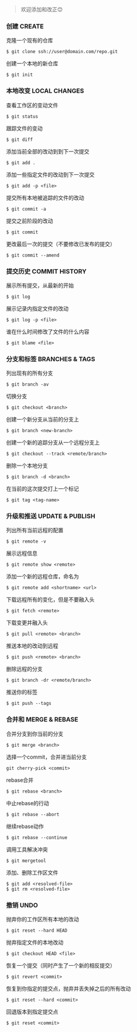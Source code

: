 > 欢迎添加和改正😊

### 创建 CREATE

克隆一个现有的仓库

```
$ git clone ssh://user@domain.com/repo.git
```

创建一个本地的新仓库 

```
$ git init
```

### 本地改变 LOCAL CHANGES

查看工作区的变动文件

```$ git status
```

跟踪文件的变动

```
$ git diff
```
添加当前全部的改动到到下一次提交

```$ git add .
```

添加一些指定文件的改动到下一次提交

```
$ git add -p <file>```

提交所有本地被追踪的文件的改动

```$ git commit -a```

提交之前阶段的改动

```$ git commit
```

更改最后一次的提交（不要修改已发布的提交）

```$ git commit --amend
```

### 提交历史 COMMIT HISTORY

展示所有提交，从最新的开始

```
$ git log
```

展示记录内指定文件的改动
```
$ git log -p <file>
```

谁在什么时间修改了文件的什么内容

```
$ git blame <file>
```

### 分支和标签 BRANCHES & TAGS

列出现有的所有分支

```
$ git branch -av
```

切换分支

```
$ git checkout <branch>
```

创建一个新分支从当前的分支上

```
$ git branch <new-branch>
```

创建一个新的追踪分支从一个远程分支上

```
$ git checkout --track <remote/branch>
```

删除一个本地分支

```
$ git branch -d <branch>
```

在当前的这次提交打上一个标记

```
$ git tag <tag-name>
```

### 升级和推送 UPDATE & PUBLISH

列出所有当前远程的配置

```
$ git remote -v
```

展示远程信息
```
$ git remote show <remote>
```

添加一个新的远程仓库，命名为<remote>

```
$ git remote add <shortname> <url>
```

下载远程所有的变化，但是不要融入头

```
$ git fetch <remote>
```

下载变更并融入头

```
$ git pull <remote> <branch>
```

推送本地的改动到远程

```
$ git push <remote> <branch>
```

删除远程的分支

```
$ git branch -dr <remote/branch>
```

推送你的标签

```
$ git push --tags
```

### 合并和 MERGE & REBASE

合并分支到你当前的分支

```
$ git merge <branch>
```

选择一个commit，合并进当前分支

```
git cherry-pick <commit>
```

rebase合并

```
$ git rebase <branch>
```

中止rebase的行动

```
$ git rebase --abort
```

继续rebase动作

```
$ git rebase --continue
```

调用工具解决冲突

```
$ git mergetool
```

添加、删除工作区文件
```
$ git add <resolved-file>
$ git rm <resolved-file>
```

### 撤销 UNDO

抛弃你的工作区所有本地的改动

```
$ git reset --hard HEAD
```

抛弃指定文件的本地改动

```
$ git checkout HEAD <file>
```

恢复一个提交（同时产生了一个新的相反提交）

```
$ git revert <commit>
```

恢复到你指定的提交点，抛弃并丢失掉之后的所有改动

```
$ git reset --hard <commit>
```

回退版本到指定提交点

```
$ git reset <commit>
```




